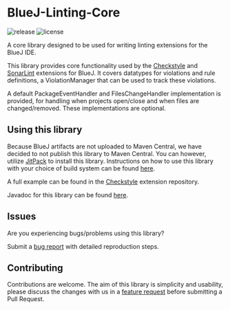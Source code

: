 # BlueJ-Linting-Core
![release](https://img.shields.io/github/v/release/NTNU-IE-IIR/BlueJ-Linting-Core)
![license](https://img.shields.io/github/license/NTNU-IE-IIR/BlueJ-Linting-Core)

A core library designed to be used for writing linting extensions for the BlueJ IDE.


This library provides core functionality used by the [Checkstyle][1] and [SonarLint][2] extensions for BlueJ.
It covers datatypes for violations and rule definitions, a ViolationManager that can be used to track these violations. 


A default PackageEventHandler and FilesChangeHandler implementation is provided, for handling when projects open/close and when files are changed/removed. These implementations are optional.


## Using this library
Because BlueJ artifacts are not uploaded to Maven Central, we have decided to not publish this library to Maven Central. 
You can however, utilize [JitPack][3] to install this library. 
Instructions on how to use this library with your choice of build system can be found [here][4]. 


A full example can be found in the [Checkstyle][1] extension repository.

Javadoc for this library can be found [here][5].

## Issues
Are you experiencing bugs/problems using this library? 

Submit a [bug report](https://github.com/NTNU-IE-IIR/BlueJ-Linting-Core/issues/new?assignees=&labels=&template=bug_report.md&title=) with detailed reproduction steps.


## Contributing
Contributions are welcome. The aim of this library is simplicity and usability, please discuss the changes with us in a [feature request](https://github.com/NTNU-IE-IIR/BlueJ-Linting-Core/issues/new?assignees=&labels=&template=feature_request.md&title=) before submitting a Pull Request.


[1]: https://github.com/NTNU-IE-IIR/BlueJ-Checkstyle-Plugin
[2]: https://github.com/NTNU-IE-IIR/BlueJ-SonarLint-Plugin
[3]: https://jitpack.io/
[4]: https://jitpack.io/#NTNU-IE-IIR/BlueJ-Linting-Core 
[5]: https://NTNU-IE-IIR.github.io/BlueJ-Linting-Core
